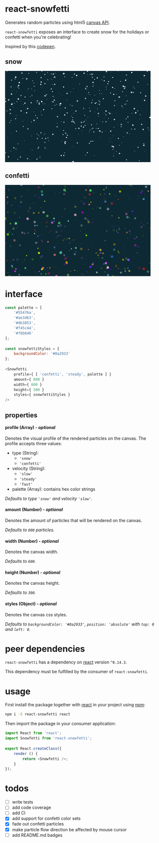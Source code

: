 # react-snowfetti
Generates random particles using html5 [canvas API](https://developer.mozilla.org/en-US/docs/Web/API/Canvas_API).

`react-snowfetti` exposes an interface to create snow for the holidays or confetti when you're celebrating!

Inspired by this [codepen](https://codepen.io/linrock/pen/Amdhr).

## snow
![snow](img/snow.gif)

## confetti
![confetti](img/confetti.gif)

# interface
```javascript
const palette = [
	'#55476a',
	'#ae3d63',
	'#db3853',
	'#f45c44',
	'#f8b646'
];

const snowfettiStyles = {
	backgroundColor: '#0a2933'
};

<Snowfetti
	profile={ [ 'confetti', 'steady', palette ] }
	amount={ 800 }
	width={ 600 }
	height={ 300 }
	styles={ snowfettiStyles }
/>
```

## properties
#### profile **(Array)** - *optional*
Denotes the visual profile of the rendered particles on the canvas.
The profile accepts three values:

- type (String):
	+ `'snow'`
	+ `'confetti'`
- velocity (String):
	+ `'slow'`
	+ `'steady'`
	+ `'fast'`
- palette (Array):
	contains hex color strings

*Defaults to type `'snow'` and velocity `'slow'`.*

#### amount **(Number)** - *optional*
Denotes the amount of particles that will be rendered on the canvas.

*Defaults to `800` particles.*

#### width **(Number)** - *optional*
Denotes the canvas width.

*Defaults to `600`.*

#### height **(Number)** - *optional*
Denotes the canvas height.

*Defaults to `300`.*

#### styles **(Object)** - *optional*
Denotes the canvas css styles.

*Defaults to `backgroundColor: '#0a2933'`, `position: 'absolute'`
with `top: 0` and `left: 0`.*

# peer dependencies
`react-snowfetti` has a dependency on [react](https://facebook.github.io/react/) version `^0.14.3`.

This dependency must be fulfilled by the consumer of
`react-snowfetti`.

# usage
First install the package together with [react](https://facebook.github.io/react/) in your project using [npm](https://www.npmjs.com/):
```bash
npm i -S react-snowfetti react
```

Then import the package in your consumer application:
```javascript
import React from 'react';
import Snowfetti from 'react-snowfetti';

export React.createClass({
	render () {
		return <Snowfetti />;
	}
});
```

# todos
- [ ] write tests
- [ ] add code coverage
- [ ] add CI
- [x] add support for confetti color sets
- [x] fade out confetti particles
- [x] make particle flow direction be affected by mouse cursor
- [ ] add README.md badges
